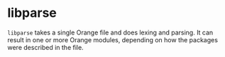 # libparse

`libparse` takes a single Orange file and does lexing and parsing. It can result in one or more Orange modules, depending on how the packages were described in the file. 
